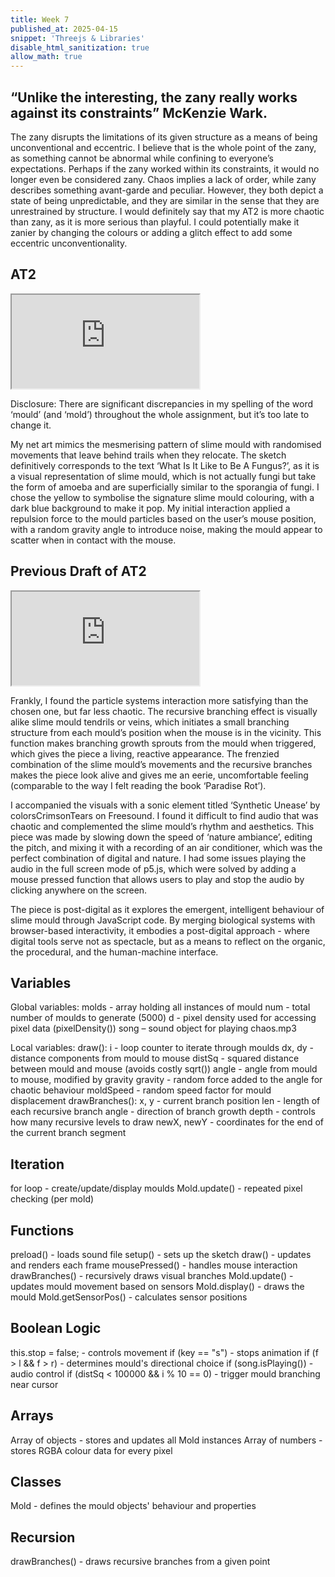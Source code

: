 ```yaml
---
title: Week 7
published_at: 2025-04-15
snippet: 'Threejs & Libraries'
disable_html_sanitization: true
allow_math: true
---
```


## “Unlike the interesting, the zany really works against its constraints” McKenzie Wark.

The zany disrupts the limitations of its given structure as a means of being unconventional and eccentric. I believe that is the whole point of the zany, as something cannot be abnormal while confining to everyone’s expectations. Perhaps if the zany worked within its constraints, it would no longer even be considered zany. Chaos implies a lack of order, while zany describes something avant-garde and peculiar. However, they both depict a state of being unpredictable, and they are similar in the sense that they are unrestrained by structure. I would definitely say that my AT2 is more chaotic than zany, as it is more serious than playful. I could potentially make it zanier by changing the colours or adding a glitch effect to add some eccentric unconventionality. 

## AT2
<iframe src="https://editor.p5js.org/abbeyphillips/full/Yhm5VJo4p" id="W7I01"></iframe>

<script type="module">
    const iframe = document.getElementById (`W7I01`)
    iframe.width = iframe.parentNode.scrollWidth
    iframe.height = iframe.width * 9 / 16
</script>

Disclosure:
There are significant discrepancies in my spelling of the word ‘mould’ (and ‘mold’) throughout the whole assignment, but it’s too late to change it.

My net art mimics the mesmerising pattern of slime mould with randomised movements that leave behind trails when they relocate. The sketch definitively corresponds to the text ‘What Is It Like to Be A Fungus?’, as it is a visual representation of slime mould, which is not actually fungi but take the form of amoeba and are superficially similar to the sporangia of fungi. I chose the yellow to symbolise the signature slime mould colouring, with a dark blue background to make it pop. My initial interaction applied a repulsion force to the mould particles based on the user’s mouse position, with a random gravity angle to introduce noise, making the mould appear to scatter when in contact with the mouse. 

## Previous Draft of AT2
<iframe src="https://editor.p5js.org/abbeyphillips/full/Dd5ZLpQTW" id="W7I02"></iframe>

<script type="module">
    const iframe = document.getElementById (`W7I02`)
    iframe.width = iframe.parentNode.scrollWidth
    iframe.height = iframe.width * 9 / 16
</script>

Frankly, I found the particle systems interaction more satisfying than the chosen one, but far less chaotic. The recursive branching effect is visually alike slime mould tendrils or veins, which initiates a small branching structure from each mould’s position when the mouse is in the vicinity. This function makes branching growth sprouts from the mould when triggered, which gives the piece a living, reactive appearance. The frenzied combination of the slime mould’s movements and the recursive branches makes the piece look alive and gives me an eerie, uncomfortable feeling (comparable to the way I felt reading the book ‘Paradise Rot’). 

I accompanied the visuals with a sonic element titled ‘Synthetic Unease’ by colorsCrimsonTears on Freesound. I found it difficult to find audio that was chaotic and complemented the slime mould’s rhythm and aesthetics. This piece was made by slowing down the speed of ‘nature ambiance’, editing the pitch, and mixing it with a recording of an air conditioner, which was the perfect combination of digital and nature. I had some issues playing the audio in the full screen mode of p5.js, which were solved by adding a mouse pressed function that allows users to play and stop the audio by clicking anywhere on the screen. 

The piece is post-digital as it explores the emergent, intelligent behaviour of slime mould through JavaScript code. By merging biological systems with browser-based interactivity, it embodies a post-digital approach - where digital tools serve not as spectacle, but as a means to reflect on the organic, the procedural, and the human-machine interface.


## Variables

Global variables:
molds - array holding all instances of mould
num - total number of moulds to generate (5000)
d - pixel density used for accessing pixel data (pixelDensity())
song – sound object for playing chaos.mp3

Local variables:
draw():
i - loop counter to iterate through moulds
dx, dy - distance components from mould to mouse
distSq - squared distance between mould and mouse (avoids costly sqrt())
angle - angle from mould to mouse, modified by gravity
gravity - random force added to the angle for chaotic behaviour
moldSpeed - random speed factor for mould displacement
drawBranches():
x, y - current branch position
len - length of each recursive branch
angle - direction of branch growth
depth - controls how many recursive levels to draw
newX, newY - coordinates for the end of the current branch segment

## Iteration

for loop - create/update/display moulds
Mold.update() - repeated pixel checking (per mold)

## Functions

preload() - loads sound file
setup() - sets up the sketch
draw() - updates and renders each frame
mousePressed() - handles mouse interaction
drawBranches() - recursively draws visual branches
Mold.update() - updates mould movement based on sensors
Mold.display() - draws the mould
Mold.getSensorPos()	 - calculates sensor positions

## Boolean Logic

this.stop = false; - controls movement
if (key == "s") - stops animation
if (f > l && f > r) - determines mould's directional choice
if (song.isPlaying()) - audio control
if (distSq < 100000 && i % 10 == 0) - trigger mould branching near cursor

## Arrays

Array of objects - stores and updates all Mold instances
Array of numbers - stores RGBA colour data for every pixel

## Classes

Mold - defines the mould objects' behaviour and properties

## Recursion

drawBranches() - draws recursive branches from a given point